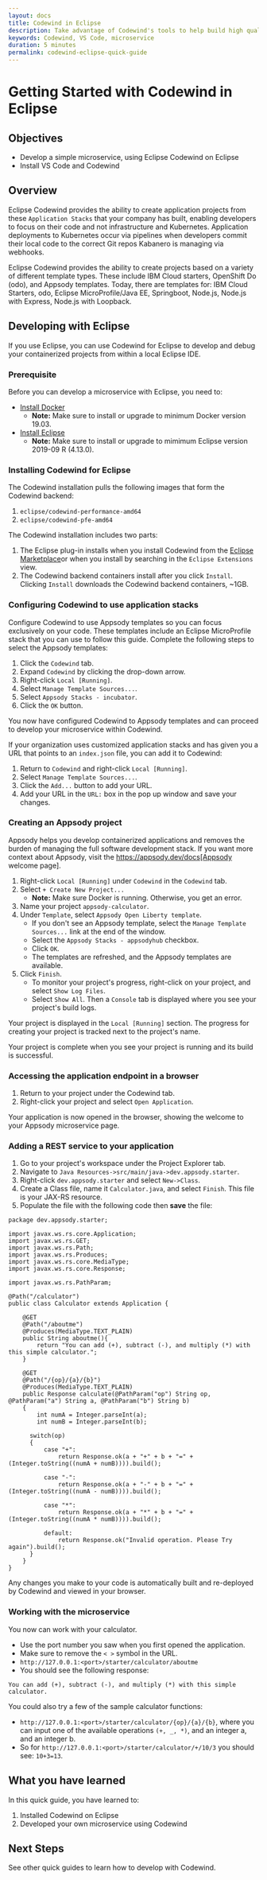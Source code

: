 ```yaml
---
layout: docs
title: Codewind in Eclipse
description: Take advantage of Codewind's tools to help build high quality cloud native applications regardless of which IDE or language you use.
keywords: Codewind, VS Code, microservice
duration: 5 minutes
permalink: codewind-eclipse-quick-guide
---
```


# Getting Started with Codewind in Eclipse 

## Objectives
* Develop a simple microservice, using Eclipse Codewind on Eclipse
* Install VS Code and Codewind 

## Overview 
Eclipse Codewind provides the ability to create application projects from these `Application Stacks` that your company has built, enabling developers to focus on their code and not infrastructure and Kubernetes.  Application deployments to Kubernetes occur via pipelines when developers commit their local code to the correct Git repos Kabanero is managing via webhooks.    

Eclipse Codewind provides the ability to create projects based on a variety of different template types.  These include IBM Cloud starters, OpenShift Do (odo), and Appsody templates. Today, there are templates for: IBM Cloud Starters, odo, Eclipse MicroProfile/Java EE, Springboot, Node.js, Node.js with Express, Node.js with Loopback.

## Developing with Eclipse 
If you use Eclipse, you can use Codewind for Eclipse to develop and debug your containerized projects from within a local Eclipse IDE.

### Prerequisite
Before you can develop a microservice with Eclipse, you need to:

* [Install Docker](https://docs.docker.com/install/) 
    * **Note:** Make sure to install or upgrade to minimum Docker version 19.03. 
* [Install Eclipse](https://www.eclipse.org/downloads/packages/release/)
    * **Note:** Make sure to install or upgrade to mimimum Eclipse version 2019-09 R (4.13.0). 

### Installing Codewind for Eclipse
The Codewind installation pulls the following images that form the Codewind backend:

1. `eclipse/codewind-performance-amd64`
2. `eclipse/codewind-pfe-amd64`

The Codewind installation includes two parts:

1. The Eclipse plug-in installs when you install Codewind from the [Eclipse Marketplace](https://marketplace.eclipse.org/content/codewind)or when you install by searching in the `Eclipse Extensions` view.
2. The Codewind backend containers install after you click `Install`. Clicking `Install` downloads the Codewind backend containers, ~1GB. 

### Configuring Codewind to use application stacks
Configure Codewind to use Appsody templates so you can focus exclusively on your code. These templates include an Eclipse MicroProfile stack that you can use to follow this guide. Complete the following steps to select the Appsody templates:

1. Click the `Codewind` tab. 
2. Expand `Codewind` by clicking the drop-down arrow.
3. Right-click `Local [Running]`.
4. Select `Manage Template Sources...`. 
5. Select `Appsody Stacks - incubator`.
6. Click the `OK` button. 

You now have configured Codewind to Appsody templates and can proceed to develop your microservice within Codewind.

If your organization uses customized application stacks and has given you a URL that points to an `index.json` file, you can add it to Codewind: 

1. Return to  `Codewind` and right-click `Local [Running]`. 
2. Select `Manage Template Sources...`. 
3. Click the `Add...` button to add your URL.
4. Add your URL in the `URL:` box in the pop up window and save your changes. 

### Creating an Appsody project
Appsody helps you develop containerized applications and removes the burden of managing the full software development stack. If you want more context about Appsody, visit the https://appsody.dev/docs[Appsody welcome page]. 

1. Right-click `Local [Running]` under `Codewind` in the `Codewind` tab.
2. Select `+ Create New Project...`
    * **Note:** Make sure Docker is running. Otherwise, you get an error. 
3. Name your project `appsody-calculator`. 
4. Under `Template`, select `Appsody Open Liberty template`. 
    * If you don't see an Appsody template, select the `Manage Template Sources...` link at the end of the window.
    * Select the `Appsody Stacks - appsodyhub` checkbox. 
    * Click `OK`.
    * The templates are refreshed, and the Appsody templates are available. 
5. Click `Finish`.
    * To monitor your project's progress, right-click on your project, and select `Show Log Files`.
    * Select `Show All`. Then a `Console` tab is displayed where you see your project's build logs. 

Your project is displayed in the `Local [Running]` section. The progress for creating your project is tracked next to the project's name. 

Your project is complete when you see your project is running and its build is successful. 

### Accessing the application endpoint in a browser
1. Return to your project under the Codewind tab. 
2. Right-click your project and select `Open Application`. 

Your application is now opened in the browser, showing the welcome to your Appsody microservice page. 

### Adding a REST service to your application
1. Go to your project's workspace under the Project Explorer tab. 
2. Navigate to `Java Resources->src/main/java->dev.appsody.starter`. 
3. Right-click `dev.appsody.starter` and select `New->Class`.
4. Create a Class file, name it `Calculator.java`, and select `Finish`. This file is your JAX-RS resource. 
5. Populate the file with the following code then **save** the file: 

```
package dev.appsody.starter;

import javax.ws.rs.core.Application;
import javax.ws.rs.GET;
import javax.ws.rs.Path;
import javax.ws.rs.Produces;
import javax.ws.rs.core.MediaType;
import javax.ws.rs.core.Response;

import javax.ws.rs.PathParam;

@Path("/calculator")
public class Calculator extends Application {

    @GET
    @Path("/aboutme")
    @Produces(MediaType.TEXT_PLAIN)
    public String aboutme(){
        return "You can add (+), subtract (-), and multiply (*) with this simple calculator.";
    }

    @GET
    @Path("/{op}/{a}/{b}")
    @Produces(MediaType.TEXT_PLAIN)
    public Response calculate(@PathParam("op") String op, @PathParam("a") String a, @PathParam("b") String b)
    {
        int numA = Integer.parseInt(a);
        int numB = Integer.parseInt(b);

      switch(op)
      {
          case "+":
              return Response.ok(a + "+" + b + "=" + (Integer.toString((numA + numB)))).build();

          case "-":
              return Response.ok(a + "-" + b + "=" + (Integer.toString((numA - numB)))).build();

          case "*":
              return Response.ok(a + "*" + b + "=" + (Integer.toString((numA * numB)))).build();

          default:
              return Response.ok("Invalid operation. Please Try again").build();
      }
    }
}
```
Any changes you make to your code is automatically built and re-deployed by Codewind and viewed in your browser.

### Working with the microservice
You now can work with your calculator. 

* Use the port number you saw when you first opened the application.
* Make sure to remove the `< >` symbol in the URL. 
* `http://127.0.0.1:<port>/starter/calculator/aboutme` 
* You should see the following response:

```
You can add (+), subtract (-), and multiply (*) with this simple calculator.
```

You could also try a few of the sample calculator functions:

* `http://127.0.0.1:<port>/starter/calculator/{op}/{a}/{b}`, where you can input one of the available operations `(+, _, *)`, and an integer a, and an integer b.
* So for `http://127.0.0.1:<port>/starter/calculator/+/10/3` you should see: `10+3=13`. 

## What you have learned 
In this quick guide, you have learned to:
1. Installed Codewind on Eclipse
2. Developed your own microservice using Codewind

## Next Steps 
See other quick guides to learn how to develop with Codewind.